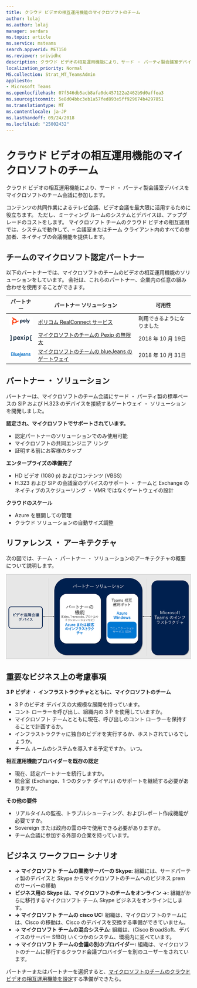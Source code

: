 ```yaml
---
title: クラウド ビデオの相互運用機能のマイクロソフトのチーム
author: lolaj
ms.author: lolaj
manager: serdars
ms.topic: article
ms.service: msteams
search.appverid: MET150
ms.reviewer: srividhc
description: クラウド ビデオの相互運用機能により、サード ・ パーティ製会議室デバイスをマイクロソフトのチーム会議に参加します。
localization_priority: Normal
MS.collection: Strat_MT_TeamsAdmin
appliesto:
- Microsoft Teams
ms.openlocfilehash: 07f546db5acb8afa0dc457122a2462b9d0affea3
ms.sourcegitcommit: 5e8d04bbc3eb1a57fed893e5ff929674b4297851
ms.translationtype: MT
ms.contentlocale: ja-JP
ms.lasthandoff: 09/24/2018
ms.locfileid: "25002432"
---
```

# <a name="cloud-video-interop-for-microsoft-teams"></a>クラウド ビデオの相互運用機能のマイクロソフトのチーム

クラウド ビデオの相互運用機能により、サード ・ パーティ製会議室デバイスをマイクロソフトのチーム会議に参加します。

コンテンツの共同作業によるテレビ会議、ビデオ会議を最大限に活用するために役立ちます。 ただし、ミーティング ルームのシステムとデバイスは、アップグレードのコストをします。 マイクロソフト チームのクラウド ビデオの相互運用では、システムで動作して、– 会議室またはチーム クライアント内のすべての参加者、ネイティブの会議機能を提供します。 

## <a name="partners-certified-for-microsoft-teams"></a>チームのマイクロソフト認定パートナー

以下のパートナーでは、マイクロソフトのチームのビデオの相互運用機能のソリューションをしています。 会社は、これらのパートナー、企業内の任意の組み合わせを使用することができます。 


|パートナー|パートナー ソリューション|可用性|
|----|---|----|
|![ポリコム RealConnect](media/polycom.png) | <a href="https://aka.ms/PolycomRealConnect" target="_blank">ポリコム RealConnect サービス</a> |利用できるようになりました|
|![Pexip 無限大](media/pexip.png)| <a href="https://aka.ms/PexipInfinity" target="_blank">マイクロソフトのチームの Pexip の無限大</a> | 2018 年 10 月 19日|
|![BlueJeans ゲートウェイ](media/bluejeans.png)| <a href="https://aka.ms/BluejeansGateway" target="_blank">マイクロソフトのチームの blueJeans のゲートウェイ</a> | 2018 年 10 月 31日|

## <a name="partner-solutions"></a>パートナー ・ ソリューション

パートナーは、マイクロソフトのチーム会議にサード ・ パーティ製の標準ベースの SIP および H.323 のデバイスを接続するゲートウェイ ・ ソリューションを開発しました。  
 
**認定され、マイクロソフトでサポートされています。**

- 認定パートナーのソリューションでのみ使用可能
- マイクロソフトの共同エンジニア リング
- 証明する前にお客様のタップ

**エンタープライズの準備完了**

- HD ビデオ (1080 p) およびコンテンツ (VBSS)
- H.323 および SIP の会議室のデバイスのサポート ・ チームと Exchange のネイティブのスケジューリング ・ VMR ではなくゲートウェイの設計

**クラウドのスケール**

- Azure を展開しての管理
- クラウド ソリューションの自動サイズ調整

 
## <a name="reference-architecture"></a>リファレンス ・ アーキテクチャ

次の図では、チーム ・ パートナー ・ ソリューションのアーキテクチャの概要について説明します。

![チームのビデオの相互運用をクラウド パートナー ソリューション](media/teams-cloud-video-interop-partner-solution.png)

## <a name="key-business-considerations"></a>重要なビジネス上の考慮事項

**3 P ビデオ ・ インフラストラクチャとともに、マイクロソフトのチーム**

- 3 P のビデオ デバイスの大規模な展開を持っています。
- コント ローラーを呼び出し、組織内の 3 P を使用していますか。
- マイクロソフト チームとともに現在、呼び出しのコント ローラーを保持することで計画するか。
- インフラストラクチャに独自のビデオを実行するか、ホストされているでしょうか。 
- チーム ルームのシステムを導入する予定ですか。 いつ。

**相互運用機能プロバイダーを既存の認定**

- 現在、認定パートナーを続行しますか。
- 統合室 (Exchange、1 つのタッチ ダイヤル) のサポートを継続する必要がありますか。

**その他の要件**

- リアルタイムの監視、トラブルシューティング、およびレポート作成機能が必要ですか。
- Sovereign または政府の雲の中で使用できる必要がありますか。
- チーム会議に参加する外部の企業を持っています。 

## <a name="business-workflow-scenarios"></a>ビジネス ワークフロー シナリオ

- **-> マイクロソフト チームの業務サーバーの Skype:** 組織には、サードパーティ製のデバイスと Skype からマイクロソフトのチームへのビジネス prem のサーバーの移動  
- **ビジネス用の Skype は、マイクロソフトのチームをオンライン ->:** 組織がからに移行するマイクロソフト チーム Skype ビジネスをオンラインにします。
- **-> マイクロソフト チームの cisco UC:** 組織は、マイクロソフトのチームには、Cisco の移動は、Cisco のデバイスを交換する準備ができていません。
- **-> マイクロソフト チームの混合システム:** 組織は、(Cisco BroadSoft、デバイスのサーバー SfBO) いくつかのシステム、環境内に並べています。
- **-> マイクロソフト チームの会議の別のプロバイダー:** 組織は、マイクロソフトのチームに移行するクラウド会議プロバイダーを別のユーザーをされています。


パートナーまたはパートナーを選択すると、[マイクロソフトのチームのクラウド ビデオの相互運用機能を設定](cloud-video-interop-for-teams-set-up.md)する準備ができたら。 
